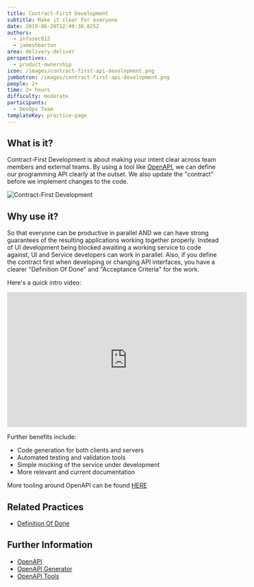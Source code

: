 ```yaml
---
title: Contract-First Development
subtitle: Make it clear for everyone
date: 2019-06-20T12:49:38.825Z
authors:
  - infosec812
  - jameshbarton
area: delivery-deliver
perspectives:
  - product-ownership
icon: /images/contract-first-api-development.png
jumbotron: /images/contract-first-api-development.png
people: 2+
time: 2+ hours
difficulty: moderate
participants:
  - DevOps Team
templateKey: practice-page
---
```

## What is it?

Contract-First Development is about making your intent clear across team members and external teams. By using a tool like [OpenAPI](https://swagger.io/docs/specification/about/), we can define our programming API clearly at the outset. We also update the "contract" before we implement changes to the code.

![Contract-First Development](/images/contract-first-api-development.png "Contract-First Development")

## Why use it?

So that everyone can be productive in parallel AND we can have strong guarantees of the resulting applications working together properly. Instead of UI development being blocked awaiting a working service to code against, UI and Service developers can work in parallel. Also, if you define the contract first when developing or changing API interfaces, you have a clearer "Definition Of Done" and "Acceptance Criteria" for the work.

Here's a quick intro video:

<iframe width="560" height="315" src="https://www.youtube.com/embed/zQncznMLrt4" frameborder="0" allow="accelerometer; autoplay; encrypted-media; gyroscope; picture-in-picture" allowfullscreen></iframe>

Further benefits include:

- Code generation for both clients and servers
- Automated testing and validation tools
- Simple mocking of the service under development
- More relevant and current documentation

More tooling around OpenAPI can be found [HERE](https://openapi.tools/)


## Related Practices

- [Definition Of Done](https://openpracticelibrary.com/practice/definition-of-done/)

## Further Information

- [OpenAPI](https://swagger.io/docs/specification/about/)
- [OpenAPI Generator](https://openapi-generator.tech/)
- [OpenAPI Tools](https://openapi.tools/)
